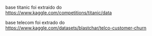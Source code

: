 base titanic foi extraido do https://www.kaggle.com/competitions/titanic/data

base telecom foi extrado do https://www.kaggle.com/datasets/blastchar/telco-customer-churn
